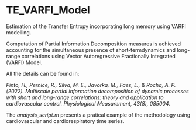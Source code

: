 # TE_VARFI_Model

Estimation of the Transfer Entropy incorporating long memory using VARFI modelling.

Computation of Partial Information Decomposition measures is achieved accounting for the simultaneous presence of short-termdynamics and long-range correlations using Vector Autoregressive Fractionally Integrated (VARFI) Model.

All the details can be found in:

_Pinto, H., Pernice, R., Silva, M. E., Javorka, M., Faes, L., & Rocha, A. P. (2022). Multiscale partial information decomposition of dynamic processes with short and long-range correlations: theory and application to cardiovascular control. Physiological Measurement, 43(8), 085004._


The _analysis_script.m_ presents a pratical example of the methodology using cardiovascular and cardiorespiratory time series.
